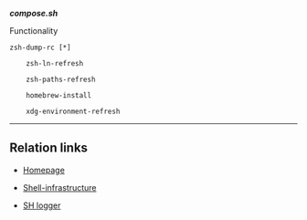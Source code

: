 
***compose.sh***

Functionality

    zsh-dump-rc [*]

        zsh-ln-refresh

        zsh-paths-refresh

        homebrew-install

        xdg-environment-refresh

---

## Relation links

* [Homepage](../../README.md)

* [Shell-infrastructure](../../docs/shell-infrastructure-munual.md)

* [SH logger](../../docs/dumps/sh-logger-manual.md)
